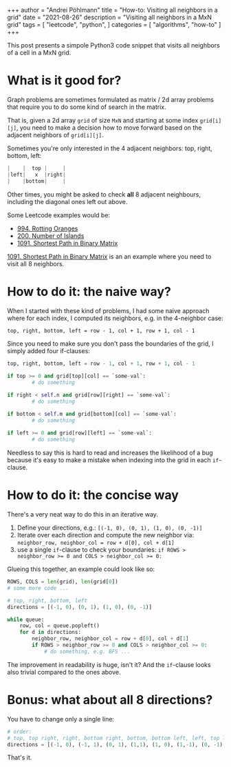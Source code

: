 +++ author = "Andrei Pöhlmann"
title = "How-to: Visiting all neighbors in a grid"
date = "2021-08-26"
description = "Visiting all neighbors in a MxN grid"
tags = [
"leetcode",
"python",
]
categories = [
"algorithms",
"how-to"
]
+++

This post presents a simpole Python3 code snippet that visits all neighbors of a cell in a MxN grid.

# What is it good for?

Graph problems are sometimes formulated as matrix / 2d array problems that require you to do some
kind of search in the matrix. 

That is, given a 2d array `grid` of size `MxN` and starting at some index `grid[i][j]`, you need to 
make a decision how to move forward based on the adjacent neighbors of `grid[i][j]`. 

Sometimes you're only interested in the 4 adjacent neighbors: top, right, bottom, left:

```python
|    |  top |     |
|left|   x  |right|
|    |bottom|     |
```

Other times, you might be asked to check **all** 8 adjacent neighbours, including the diagonal ones left
out above.

Some Leetcode examples would be:

* [994. Rotting Oranges](https://leetcode.com/problems/rotting-oranges/)
* [200. Number of Islands](https://leetcode.com/problems/number-of-islands/)
* [1091. Shortest Path in Binary Matrix](https://leetcode.com/problems/shortest-path-in-binary-matrix/)

[1091. Shortest Path in Binary Matrix](https://leetcode.com/problems/shortest-path-in-binary-matrix/) 
is an an example where you need to visit all 8 neighbors.

# How to do it: the naive way?

When I started with these kind of problems, I had some naive approach where for each index, I computed its
neighbors, e.g. in the 4-neighbor case:

```pythhon
top, right, bottom, left = row - 1, col + 1, row + 1, col - 1
```

Since you need to make sure you don't pass the boundaries of the grid, I simply added 
four if-clauses:

```python
top, right, bottom, left = row - 1, col + 1, row + 1, col - 1
        
if top >= 0 and grid[top][col] == `some-val`:
        # do something

if right < self.n and grid[row][right] == `some-val`:
        # do something

if bottom < self.m and grid[bottom][col] == `some-val`:
        # do something
    
if left >= 0 and grid[row][left] == `some-val`:
        # do something
```
Needless to say this is hard to read and increases the likelihood of a bug because it's easy to make a
mistake when indexing into the grid in each `if`-clause.

# How to do it: the concise way

There's a very neat way to do this in an iterative way. 

1. Define your directions, e.g.: `[(-1, 0), (0, 1), (1, 0), (0, -1)]`
2. Iterate over each direction and compute the new neighbor via: `neighbor_row, neighbor_col = row + d[0], col + d[1]`
3. use a single `if`-clause to check your boundaries: `if ROWS > neighbor_row >= 0 and COLS > neighbor_col >= 0:`

Glueing this together, an example could look like so:

```Python
ROWS, COLS = len(grid), len(grid[0])
# some more code ...

# top, right, bottom, left
directions = [(-1, 0), (0, 1), (1, 0), (0, -1)]

while queue:
    row, col = queue.popleft()
    for d in directions:
        neighbor_row, neighbor_col = row + d[0], col + d[1]
        if ROWS > neighbor_row >= 0 and COLS > neighbor_col >= 0:
            # do something, e.g. BFS ...
```

The improvement in readability is huge, isn't it? And the `if`-clause looks also trivial compared to the 
ones above.

# Bonus: what about all 8 directions?

You have to change only a single line: 
```Python 
# order:
# top, top right, right, bottom right, bottom, bottom left, left, top left
directions = [(-1, 0), (-1, 1), (0, 1), (1,1), (1, 0), (1,-1), (0, -1), (-1,-1)]
```

That's it. 